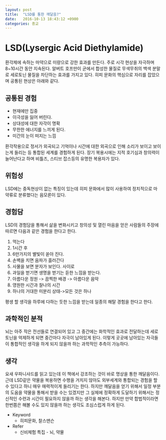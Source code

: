 ```yaml
---
layout: post
title:  "LSD를 통한 깨달음?"
date:   2016-10-13 18:43:12 +0900
categories: 종교
---
```


# LSD(Lysergic Acid Diethylamide)

환각제에 속하는 마약으로 미량으로 강한 효과를 만든다. 주로 시각 현상을 자극하며 8~10시간 동안 지속된다.
알버트 호프만이 균에서 합성한 물질로 무색무취의 백색 분말로 세로토닌 물질을 차단하는 효과를 가지고 있다.
히피 문화의 핵심으로 자리를 잡았으며 공통된 현상은 아래와 같다.

## 공통된 경험

- 현재에만 집중
- 이극성을 잃어 버린다.
- 상대성에 대한 자각이 명확
- 무한한 에너지를 느끼게 된다.
- 미간의 눈이 떠지는 느낌

환각작용으로 정서가 외곡되고 기억이나 시간에 대한 외곡으로 인해 소리가 보이고 보이는게 들리는 등 통합된 세계를 경험하게 된다.
장기 복용시에는 지적 호기심과 창의력이 늘어난다고 하며 비틀즈, 스티브 잡스등의 유명한 복용자가 있다.

## 위험성

LSD에는 중독현상이 없는 특징이 있는데 히피 문화에서 많이 사용하여 정치적으로 마약류로 분류했다는 음모론이 있다.

## 경험담

LSD의 경험담을 통해서 삶을 변화시키고 창의성 및 열린 마음을 얻은 사람들의 주장에 따르면 다음과 같은 경험을 한다고 한다.

1. 먹는다
2. 1시간 후
3. 6만가지의 별빛이 쏟아 진다.
4. 손벽을 치면 음파가 흘러간다
5. 사물을 보면 분자가 보인다. 사이로
6. 과일을 벋기면 생명을 벋기는 듣한 느낌을 받는다.
7. 아름다운 정원 -> 끔찍한 배경 -> 아름다운 음악
8. 영원한 시간과 찰나의 시간
9. 하나의 거대한 미분리 상태->모든 것은 하나

평생 할 생각을 하루에 다하는 듯한 느낌을 받는데 일종의 해탈 경험을 한다고 한다.

## 과학적인 분적

뇌는 아주 작은 전선들로 연결되어 있고 그 중간에는 화학적인 효과로 전달하는데 세로토닌을 억제하게 되면 중간마다 자극이 남아있게 된다.
이렇게 곳곳에 남아있는 자극들이 통합적인 생각을 하게 되지 않을까 하는 과학적인 추측이 가능하다.

## 생각

요새 우파니샤드를 읽고 있는데 이 책에서 강조하는 것이 바로 명상을 통한 깨달음이다. 근데 LSD같은 약물을 복용하면 수행을 거치지 않아도 외부세계와 통합되는 경험을 할 수 있다고 하니 매우 매력적이게 들리기는 한다. 하지만 깨달음을 얻기 위해서 일정 부분의 도움을 약물을 통해서 받을 수는 있겠지만 그 실체에 정확하게 도달하기 위해서는 정신적인 수련과 시간이 필요하지 않을까 하는 생각을 해본다. 하지만 만약 합법적이라면 한번쯤은 해볼 수도 있지 않을까 하는 생각도 조심스럽게 하게 된다.

- Keyword
  - 히피문화, 찰스맨슨
- Refer
  - 신비체험 특집 - 뇌, 약물

